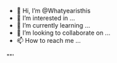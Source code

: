 - 👋 Hi, I’m @Whatyearisthis
- 👀 I’m interested in ...
- 🌱 I’m currently learning ...
- 💞️ I’m looking to collaborate on ...
- 📫 How to reach me ...

<!---
Whatyearisthis/Whatyearisthis is a ✨ special ✨ repository because its `README.md` (this file) appears on your GitHub profile.
You can click the Preview link to take a look at your changes.
--->""'
